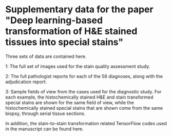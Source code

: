 # Supplementary data for the paper "Deep learning-based transformation of H&E stained tissues into special stains" 

Three sets of data are contained here.

1: The full set of images used for the stain quality assessment study.

2: The full pathologist reports for each of the 58 diagnoses, along with the adjudication report.

3: Sample fields of view from the cases used for the diagnostic study. For each example, the histochemically stained H&E and stain transformed special stains are shown for the same field of view, while the histochemically stained special stains that are shown come from the same biopsy, through serial tissue sections. 

In addition, the stain-to-stain transformation related TensorFlow codes used in the manuscript can be found here.
